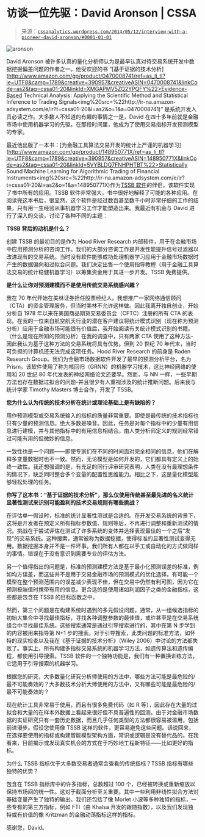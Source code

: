 <!--yml

类别：未分类

日期：2024-05-12 17:54:32

-->

# 访谈一位先驱：David Aronson | CSSA

> 来源：[`cssanalytics.wordpress.com/2014/05/12/interview-with-a-pioneer-david-aronson/#0001-01-01`](https://cssanalytics.wordpress.com/2014/05/12/interview-with-a-pioneer-david-aronson/#0001-01-01)

![aronson](https://cssanalytics.files.wordpress.com/2014/05/aronson.jpg)

David Aronson 被许多认真的量化分析师认为是最早认真对待交易系统开发中数据挖掘偏差问题的作者之一。他受欢迎的书 “[基于证据的技术分析](http://www.amazon.com/gp/product/0470008741/ref=as_li_tl?ie=UTF8&camp=1789&creative=390957&creativeASIN=0470008741&linkCode=as2&tag=cssa01-20&linkId=XMGAPMV5ZQ2YPQFY%22>Evidence-Based Technical Analysis: Applying the Scientific Method and Statistical Inference to Trading Signals</a><img%20src=%22http://ir-na.amazon-adsystem.com/e/ir?t=cssa01-20&l=as2&o=1&a=0470008741)” 是系统开发人员必读之作。大多数人不知道的有趣的事情之一是，David 在四十多年前就是金融市场中使用机器学习的先驱。在那段时间里，他成为了使用交易指标开发预测模型的专家。

最近他出版了一本书：[为金融工具算法交易开发的统计上严谨的机器学习](http://www.amazon.com/gp/product/148950771X/ref=as_li_tl?ie=UTF8&camp=1789&creative=390957&creativeASIN=148950771X&linkCode=as2&tag=cssa01-20&linkId=5VYBLDQ7FNHPHTBT%22>Statistically Sound Machine Learning for Algorithmic Trading of Financial Instruments</a><img%20src=%22http://ir-na.amazon-adsystem.com/e/ir?t=cssa01-20&l=as2&o=1&a=148950771X)作为[TSSB 软件](http://www.tssbsoftware.com/)的伴侣，该软件实现了书中所有的应用。TSSB 软件非常强大，书中很好地解释了可能的各种应用。在阅读完这本书后，很显然，这个软件是经过数百甚至数千小时非常仔细的工作的结果，只有用一生经验从事机器学习工作才能塑造出来。我最近有机会与 David 进行了深入的交谈，讨论了各种不同的主题：

**TSSB 背后的动机是什么？**

创建 TSSB 的最初目的是作为 Hood River Research 内部软件，用于在金融市场中应用预测分析的咨询工作。我们的大部分咨询工作是开发性能提升信号过滤器以改进现有的交易系统。当时没有软件能够成功处理机器学习应用于金融市场数据时产生的数据偏向和过拟合问题。我们决定出售一个使用指导教程（用于金融工具算法交易的统计稳健机器学习）以筹集资金用于其进一步开发。TSSB 免费提供。

**是什么让你对预测建模而不是使用传统交易系统感兴趣？**

我在 70 年代开始在美林证券担任股票经纪人。我想推广一家网络通信顾问（CTA）的资金管理服务，但当时美林不允许这样做。因此我离开独自创业，开始分析自 1978 年以来在美国商品期货交易委员会（CFTC）注册的所有 CTA 的表现。在我的一位来自航空航天行业的潜在客户建议将统计模式识别（现在称为预测分析）应用于金融市场可能很有价值后，我开始阅读有关统计模式识别的书籍。（什么是现在所知的预测分析）在我的调查中，只有两家 CTA 使用了这种方法-因此我认为基于这种方法的交易系统将具有优势。但到 20 世纪 70 年代末，当时可负担的计算机还无法完成这项任务。Hood River Research 的前身是 Raden Research Group。我们为金融市场数据软件开发了最早的预测分析平台，名为 Prism。该软件使用了称为核回归（GRNN）的机器学习技术，这比神经网络的使用和 20 世纪 80 年代发表的神经网络论文还要早。然而，与 NN 一样，一些早期方法也存在数据过拟合的问题-并且很少有人重视涉及的统计推断问题。后来我与统计学家 Timothy Masters 博士合作，开发了 TSSB。

**您为什么认为传统的技术分析在统计或理论基础上是有缺陷的？**

用作预测模型或交易系统输入的指标的质量非常重要。即使是最传统的技术指标也只有少量的预测信息。绝大多数是噪音。因此，任务是对每个指标中的少量有用信息进行建模，并与其他指标中的有用信息相结合。由人类分析师定义的规则经常错过可能有用的但微妙的信息。

一致性也是一个问题——即使专家们在不同的时间面对完全相同的信息，他们在解释多变量数据时也不一致。然而，无论模型是如何开发的，它们都具有定义上的始终一致性。我还想强调的是，有充足的同行评审研究表明，人类在没有最理想条件的情况下，缺乏同时整合多个变量的配置性思维能力。相比之下，这是量化模型能够轻松处理的任务。

**你写了这本书：“基于证据的技术分析”，那么仅使用传统甚至最先进的名义统计显著性测试来识别可能盈利的技术交易规则有哪些挑战？**

在评估单一假设时，标准的统计显著性测试是合适的。在开发交易系统的背景下，这将是开发者在预定义所有指标参数值、规则等后，不再进行调整和重新测试的情况。挑战在于尝试评估在测试了许多系统的变体并选择表现最佳的一个之后“发现”的交易系统。这种搜索，通常被称为数据挖掘，使得标准的显著性测试变得无用。数据挖掘本身并不是一件坏事。我们所有人都在以手工或自动化的方式做同样的事情。错误在于没有意识到需要专业的评估方法。

另一个值得指出的问题是，标准的预测建模方法是基于最小化预测误差的标准，例如均方误差，而这些并不是用于交易金融市场的预测模式的优化选择。有可能一个模型在整个预测范围内的误差减少表现不佳，但在交易中仍然有利可图，因为它在预测极端值时携带有用的信息。更合适的是使用诸如利润因子之类的金融指标，这些都是包含在 TSSB 的目标函数之中。

然而，第三个问题是在构建系统时遇到的多元假设问题。通常，从一组候选指标的初始大集合中寻找最佳指标，寻找各种调整参数的最佳值，或许甚至是在交易系统组合中寻找最佳系统。这些搜索通常是通过引导搜索进行的，其中在第 N 步学到的内容被用来指导第 N+1 步的搜索。对于引导搜索，此类问题的标准方法，如怀特的现实检查以及我在《基于证据的技术分析》（Wiley 2006）中讨论的方法都失败了。事实上，所有构建多指标交易系统的机器学习方法，如遗传算法和遗传编程，都使用引导搜索。TSSB 软件的一个独特功能是，我们有一种置换训练方法，它适用于引导搜索的机器学习。

根据您的研究，大多数量化研究分析师使用的方法中，哪些方法可能是最危险的/最不可能奏效的？大多数技术分析大师使用的方法中，又有哪些可能是最危险的/最不可能奏效的？

现在统计工具非常易于使用，而且有很多免费代码（如 R 等），因此存在大量的过拟合和大量的在样本外数据上看起来很好但不具普遍性的回测。由于对金融市场数据的实证研究只有一套历史数据，而且几乎任何类型的方法都很容易被滥用，包括前进漫步。假设您使用像 TSSB 这样的软件，更容易避免这些问题。话说回来，在选择要使用的指标或构建智能模型架构方面，常识或逻辑是没有替代品的。在我看来，目前揭示或发现真实机会的方式在于巧妙地工程新特征——比如更好的指标。

为什么 TSSB 指标优于大多数交易者通常会查看的传统指标？TSSB 指标有哪些独特的优势？

包含在 TSSB 指标库中的许多指标，总数超过 100 个，已经被转换或重新缩放以保持市场间的统一性。这对于截面分析至关重要。其中一些利用非线性拟合方法对基础变量产生了独特的输出。我们还包括了像 Morlet 小波等多种独特的指标，一些专有的第三方指标，例如 FTI（由 Khalsa 开发的跟随指数），以及我们发现独特或有价值的像 Kritzman 的金融动荡指标这样的指标。

感谢您，David。
